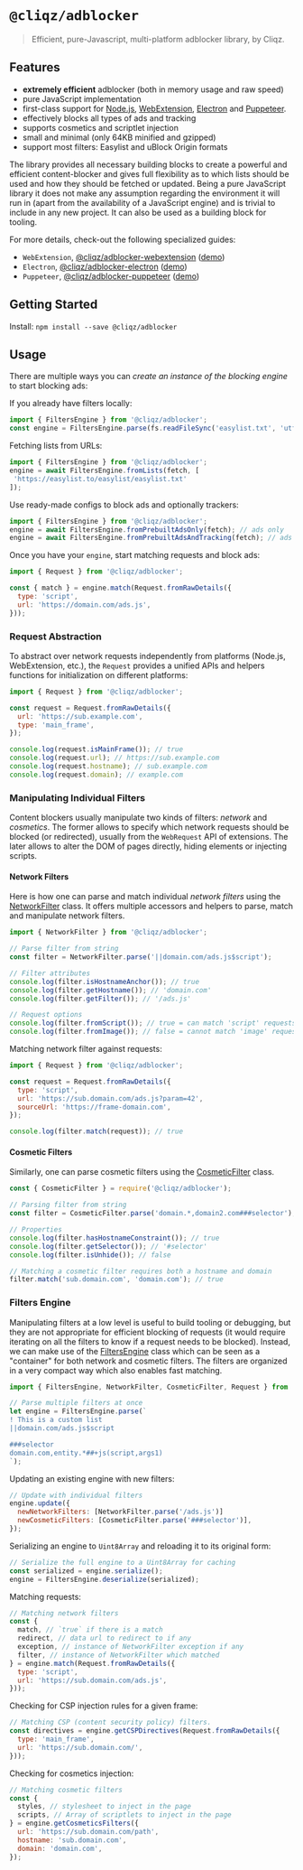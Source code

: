 # `@cliqz/adblocker`

> Efficient, pure-Javascript, multi-platform adblocker library, by Cliqz.

## Features

* **extremely efficient** adblocker (both in memory usage and raw speed)
* pure JavaScript implementation
* first-class support for [Node.js](https://github.com/cliqz-oss/adblocker/tree/master/packages/adblocker), [WebExtension](https://github.com/cliqz-oss/adblocker/tree/master/packages/adblocker-webextension), [Electron](https://github.com/cliqz-oss/adblocker/tree/master/packages/adblocker-electron) and [Puppeteer](https://github.com/cliqz-oss/adblocker/tree/master/packages/adblocker-puppeteer).
* effectively blocks all types of ads and tracking
* supports cosmetics and scriptlet injection
* small and minimal (only 64KB minified and gzipped)
* support most filters: Easylist and uBlock Origin formats

The library provides all necessary building blocks to create a powerful
and efficient content-blocker and gives full flexibility as to which
lists should be used and how they should be fetched or updated. Being a
pure JavaScript library it does not make any assumption regarding the
environment it will run in (apart from the availability of a JavaScript
engine) and is trivial to include in any new project. It can also be
used as a building block for tooling.

For more details, check-out the following specialized guides:

* `WebExtension`, [@cliqz/adblocker-webextension](https://github.com/cliqz-oss/adblocker/tree/master/packages/adblocker-webextension) ([demo](https://github.com/cliqz-oss/adblocker/tree/master/packages/adblocker-webextension-example))
* `Electron`, [@cliqz/adblocker-electron](https://github.com/cliqz-oss/adblocker/tree/master/packages/adblocker-electron) ([demo](https://github.com/cliqz-oss/adblocker/tree/master/packages/adblocker-electron-example))
* `Puppeteer`, [@cliqz/adblocker-puppeteer](https://github.com/cliqz-oss/adblocker/tree/master/packages/adblocker-puppeteer) ([demo](https://github.com/cliqz-oss/adblocker/tree/master/packages/adblocker-puppeteer-example))

## Getting Started

Install: `npm install --save @cliqz/adblocker`

## Usage

There are multiple ways you can *create an instance of the blocking engine* to
start blocking ads:

If you already have filters locally:
```javascript
import { FiltersEngine } from '@cliqz/adblocker';
const engine = FiltersEngine.parse(fs.readFileSync('easylist.txt', 'utf-8'));
```

Fetching lists from URLs:
```javascript
import { FiltersEngine } from '@cliqz/adblocker';
engine = await FiltersEngine.fromLists(fetch, [
 'https://easylist.to/easylist/easylist.txt'
]);
```

Use ready-made configs to block ads and optionally trackers:
```javascript
import { FiltersEngine } from '@cliqz/adblocker';
engine = await FiltersEngine.fromPrebuiltAdsOnly(fetch); // ads only
engine = await FiltersEngine.fromPrebuiltAdsAndTracking(fetch); // ads and tracking
```

Once you have your `engine`, start matching requests and block ads:

```javascript
import { Request } from '@cliqz/adblocker';

const { match } = engine.match(Request.fromRawDetails({
  type: 'script',
  url: 'https://domain.com/ads.js',
}));
```

### Request Abstraction

To abstract over network requests independently from platforms (Node.js,
WebExtension, etc.), the `Request` provides a unified APIs and helpers functions
for initialization on different platforms:

```javascript
import { Request } from '@cliqz/adblocker';

const request = Request.fromRawDetails({
  url: 'https://sub.example.com',
  type: 'main_frame',
});

console.log(request.isMainFrame()); // true
console.log(request.url); // https://sub.example.com
console.log(request.hostname); // sub.example.com
console.log(request.domain); // example.com
```

### Manipulating Individual Filters

Content blockers usually manipulate two kinds of filters: *network*
and *cosmetics*. The former allows to specify which network requests
should be blocked (or redirected), usually from the `WebRequest` API of
extensions. The later allows to alter the DOM of pages directly, hiding
elements or injecting scripts.

#### Network Filters

Here is how one can parse and match individual *network filters* using
the [NetworkFilter](https://github.com/cliqz-oss/adblocker/blob/master/packages/adblocker/src/filters/network.ts) class. It offers multiple
accessors and helpers to parse, match and manipulate network filters.

```javascript
import { NetworkFilter } from '@cliqz/adblocker';

// Parse filter from string
const filter = NetworkFilter.parse('||domain.com/ads.js$script');

// Filter attributes
console.log(filter.isHostnameAnchor()); // true
console.log(filter.getHostname()); // 'domain.com'
console.log(filter.getFilter()); // '/ads.js'

// Request options
console.log(filter.fromScript()); // true = can match 'script' requests
console.log(filter.fromImage()); // false = cannot match 'image' requests
```

Matching network filter against requests:
```javascript
import { Request } from '@cliqz/adblocker';

const request = Request.fromRawDetails({
  type: 'script',
  url: 'https://sub.domain.com/ads.js?param=42',
  sourceUrl: 'https://frame-domain.com',
});

console.log(filter.match(request)); // true
```

#### Cosmetic Filters

Similarly, one can parse cosmetic filters using the [CosmeticFilter](https://github.com/cliqz-oss/adblocker/blob/master/packages/adblocker/src/filters/cosmetic.ts) class.

```javascript
const { CosmeticFilter } = require('@cliqz/adblocker');

// Parsing filter from string
const filter = CosmeticFilter.parse('domain.*,domain2.com###selector');

// Properties
console.log(filter.hasHostnameConstraint()); // true
console.log(filter.getSelector()); // '#selector'
console.log(filter.isUnhide()); // false

// Matching a cosmetic filter requires both a hostname and domain
filter.match('sub.domain.com', 'domain.com'); // true
```

### Filters Engine

Manipulating filters at a low level is useful to build tooling or
debugging, but they are not appropriate for efficient blocking of
requests (it would require iterating on all the filters to know if
a request needs to be blocked). Instead, we can make use of the
[FiltersEngine](https://github.com/cliqz-oss/adblocker/blob/master/packages/adblocker/src/engine/engine.ts) class which can be seen as a "container" for both
network and cosmetic filters. The filters are organized in a very
compact way which also enables fast matching.

```javascript
import { FiltersEngine, NetworkFilter, CosmeticFilter, Request } from '@cliqz/adblocker';

// Parse multiple filters at once
let engine = FiltersEngine.parse(`
! This is a custom list
||domain.com/ads.js$script

###selector
domain.com,entity.*##+js(script,args1)
`);
```

Updating an existing engine with new filters:
```javascript
// Update with individual filters
engine.update({
  newNetworkFilters: [NetworkFilter.parse('/ads.js')]
  newCosmeticFilters: [CosmeticFilter.parse('###selector')],
});
```

Serializing an engine to `Uint8Array` and reloading it to its original form:
```javascript
// Serialize the full engine to a Uint8Array for caching
const serialized = engine.serialize();
engine = FiltersEngine.deserialize(serialized);
```

Matching requests:
```javascript
// Matching network filters
const {
  match, // `true` if there is a match
  redirect, // data url to redirect to if any
  exception, // instance of NetworkFilter exception if any
  filter, // instance of NetworkFilter which matched
} = engine.match(Request.fromRawDetails({
  type: 'script',
  url: 'https://sub.domain.com/ads.js',
}));
```

Checking for CSP injection rules for a given frame:
```javascript
// Matching CSP (content security policy) filters.
const directives = engine.getCSPDirectives(Request.fromRawDetails({
  type: 'main_frame',
  url: 'https://sub.domain.com/',
}));
```

Checking for cosmetics injection:
```javascript
// Matching cosmetic filters
const {
  styles, // stylesheet to inject in the page
  scripts, // Array of scriptlets to inject in the page
} = engine.getCosmeticsFilters({
  url: 'https://sub.domain.com/path',
  hostname: 'sub.domain.com',
  domain: 'domain.com',
});
```

